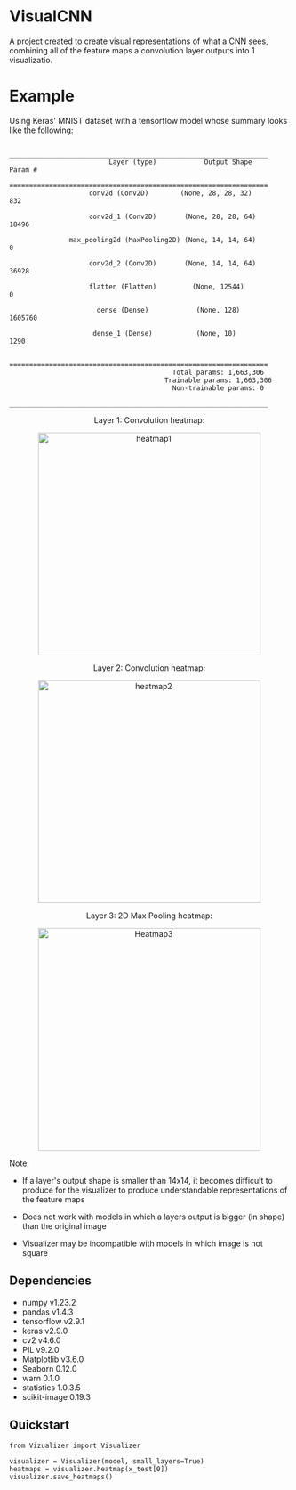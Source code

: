 # VisualCNN

A project created to create visual representations of what a CNN sees, combining all of the feature maps a convolution layer outputs into 1 visualizatio.

# Example

Using Keras' MNIST dataset with a tensorflow model whose summary looks like the following:
 
```Model: "sequential"
                   _________________________________________________________________
                         Layer (type)            Output Shape              Param #
                   =================================================================
                    conv2d (Conv2D)        (None, 28, 28, 32)            832

                    conv2d_1 (Conv2D)       (None, 28, 28, 64)           18496
                                
               max_pooling2d (MaxPooling2D) (None, 14, 14, 64)             0
 
                    conv2d_2 (Conv2D)       (None, 14, 14, 64)           36928

                    flatten (Flatten)         (None, 12544)                0

                      dense (Dense)            (None, 128)              1605760

                     dense_1 (Dense)           (None, 10)                 1290

                    =================================================================
                                         Total params: 1,663,306
                                       Trainable params: 1,663,306
                                         Non-trainable params: 0
                    _________________________________________________________________
 ```

<p align="center">
Layer 1: Convolution heatmap:
</p>

<p align="center">
 <a href="https://ibb.co/LJ5czHw"><img src="https://i.ibb.co/fnvyYLR/heatmap1.png" alt="heatmap1" border="0" width="400"></a>
</p>


<p align="center">
Layer 2: Convolution heatmap:
</p>

<p align="center">
<a href="https://ibb.co/V2C9D7H"><img src="https://i.ibb.co/3BFdWDf/heatmap2.png" alt="heatmap2" border="0" width="400"></a>
</p>

<p align="center">
Layer 3: 2D Max Pooling heatmap:
</p>

<p align="center">
<a href="https://ibb.co/nBpf68L"><img src="https://i.ibb.co/2SJPWYk/Heatmap3.png" alt="Heatmap3" border="0" width="400"></a>
</p>


Note:
 - If a layer's output shape is smaller than 14x14, it becomes difficult to produce for the visualizer to produce understandable representations of the feature maps
 - Does not work with models in which a layers output is bigger (in shape) than the original image
 
 - Visualizer may be incompatible with models in which image is not square

## Dependencies
- numpy v1.23.2
- pandas v1.4.3
- tensorflow v2.9.1
- keras v2.9.0
- cv2 v4.6.0
- PIL v9.2.0
- Matplotlib v3.6.0
- Seaborn 0.12.0
- warn 0.1.0
- statistics 1.0.3.5
- scikit-image 0.19.3

## Quickstart

```
from Vizualizer import Visualizer

visualizer = Visualizer(model, small_layers=True)
heatmaps = visualizer.heatmap(x_test[0])
visualizer.save_heatmaps()
```









